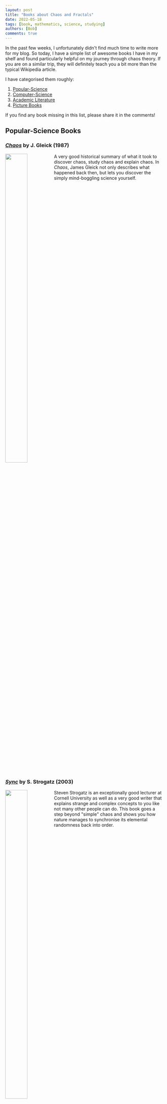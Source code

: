```yaml
---
layout: post
title: "Books about Chaos and Fractals"
date: 2022-05-18
tags: [book, mathematics, science, studying]
authors: [Bob]
comments: true
---
```

In the past few weeks, I unfortunately didn't find much time to write more for my blog.
So today, I have a simple list of awesome books I have in my shelf and found particularly helpful on my journey through chaos theory.
If you are on a similar trip, they will definitely teach you a bit more than the typical Wikipedia article.

I have categorised them roughly:

1. [Popular-Science](#popular-science-books)
2. [Computer-Science](#computer-science-oriented-books)
3. [Academic Literature](#academic-literature)
4. [Picture Books](#picture-books)

If you find any book missing in this list, please share it in the comments!


## Popular-Science Books

### [*Chaos*](https://www.goodreads.com/book/show/64582.Chaos) by J. Gleick (1987)
![](https://i.gr-assets.com/images/S/compressed.photo.goodreads.com/books/1327941595l/64582.jpg)
A very good historical summary of what it took to discover chaos, study chaos and explain chaos.
In *Chaos*, James Gleick not only describes what happened back then, but lets you discover the simply mind-boggling science yourself.

### [*Sync*](https://www.goodreads.com/book/show/354421.Sync) by S. Strogatz (2003)
![](https://i.gr-assets.com/images/S/compressed.photo.goodreads.com/books/1391275634l/20686518.jpg)
Steven Strogatz is an exceptionally good lecturer at Cornell University as well as a very good writer that explains strange and complex concepts to you like not many other people can do.
This book goes a step beyond "simple" chaos and shows you how nature manages to synchronise its elemental randomness back into order.


## Computer-Science oriented Books

### [*CPCB*](https://www.goodreads.com/book/show/1920189.Computers_Pattern_Chaos_and_Beauty) by C. Pickover (1990)
![](https://i.gr-assets.com/images/S/compressed.photo.goodreads.com/books/1519419991l/1920189._SX318_.jpg)
*Computers, Pattern, Chaos and Beauty* is my favourite of these books.
It inspired me to write my own little programs to compute fractal images and attractors renders, which you can also find [on my website](/projects/chaotic-shapes).
Cliff Pickover covers a lot of rather untypical topics and tells more about their mathematical background, but also provides some useful pseudocode algorithms.

### [*The Science of Fractal Images*](https://www.goodreads.com/book/show/384936.The_Science_of_Fractal_Images) by Peitgen et al. (1988)
![](https://i.gr-assets.com/images/S/compressed.photo.goodreads.com/books/1387737779l/384936.jpg)
Detailed and highly in-depth descriptions of fractal rendering methods and algorithms.
Eight specialized researchers bring together their knowledge about all important aspects of the simulation and modelling of fractal growth, generation of random as well as deterministic fractals and patterns and show how to create digital representations of nature based on the science of fractals.
Many pseudocodes are included.

### [*Strange Attractors*](https://www.goodreads.com/book/show/353884.Strange_Attractors) by J.C. Sprott (1993)
![](https://i.gr-assets.com/images/S/compressed.photo.goodreads.com/books/1415553369l/353884.jpg)
This could also be included in the [Picture Books](#picture-books) section, because this book contains a large collection of renders of two- and more-dimensional strange attractors.
But in addition to that, each model is explained in great detail and BASIC program codes are provided you can run on your own PC.
Although, this book and its programs are old, one can learn a lot of computer-science and mathematics from them.


## Academic Literature

### [*Introduction to Dynamical Systems*](https://www.goodreads.com/book/show/410673.Introduction_to_Dynamical_Systems) by Brin and Stuck (2002)
![](https://i.gr-assets.com/images/S/compressed.photo.goodreads.com/books/1348838639l/410673.jpg)
Relatively little focus on chaos theory itself, but a great support for understanding how a system becomes dynamic and what types of systems there are scattered across different fields of mathematics.
This basic knowledge helps to understand more advanced theories discussed in more specialised books.


### [*Chaos and Fractals*](https://www.goodreads.com/book/show/371438.Chaos_and_Fractals) by Peitgen, Saupe and Jürgens (1992)
![](https://i.gr-assets.com/images/S/compressed.photo.goodreads.com/books/1347705948l/371438.jpg)
In my opinion, the standard work in this field.
With this, you get over 800 pages of condensed knowledge about basically every aspect of chaos theory.
The beauty you'll find in this book is not necessarily in visually appealing images, but in the mathematics of this enthralling science.


## Picture Books

### [*The Fractal Geometry of Nature*](https://www.goodreads.com/book/show/558059.The_Fractal_Geometry_of_Nature) by B. Mandelbrot (1977)
![](https://i.gr-assets.com/images/S/compressed.photo.goodreads.com/books/1315596427l/558059.jpg)
Possibly the greatest and single most important publication about fractal images and what this field in mathematics is about.
Benoît Mandelbrot himself shows every aspect of fractals he knew at the time and draws a connection between them.
Depending on the edition, this book might cost you a fortune.

### [*The Beauty of Fractals*](https://www.goodreads.com/book/show/2205059.The_Beauty_of_Fractals) by Peitgen and Richter (1986)
![](https://i.gr-assets.com/images/S/compressed.photo.goodreads.com/books/1387740294l/558114.jpg)
Actually beautiful and high-quality pictures of fractals and chaotic objects in a large-format book with great explanations of what is depicted and some theory behind it.

### [*The M$$\alpha$$TH $$\beta$$OOK*](https://www.goodreads.com/book/show/6393242-the-math-book) by C. Pickover (2009)
![](https://i.gr-assets.com/images/S/compressed.photo.goodreads.com/books/1328768386l/6393242.jpg)
A great timeline of important discoveries in mathematics.
From 150 Million B.C. to 2007, Cliff Pickover shows 250 milestones with a great image and provides a short summary of what it is about and why it was important.
The hardback edition is particularly nice to flip through.


<style>
p::after {
  content: '';
  clear: both;
  display: table;
}
img {
  float: left;
  padding-right: 1em;
  max-width: 10em;
  width: 50%;
}
</style>